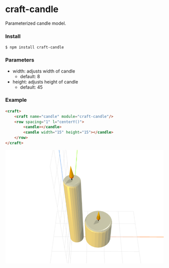 # craft-candle

Parameterized candle model.

### Install
    $ npm install craft-candle

### Parameters
- width: adjusts width of candle
	- default: 8
- height: adjusts height of candle
	- default: 45

### Example
```html
<craft>
    <craft name="candle" module="craft-candle"/>
    <row spacing="1" l="centerY()">
        <candle></candle>
        <candle width="15" height="15"></candle>
    </row>
</craft>
```

![example](example.png)